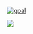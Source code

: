 <a href="https://ibb.co/JtYk0hN"><img src="https://i.ibb.co/kBLckdp/goal.png" alt="goal" border="0"></a>

![](https://github.com/33nano/33nano.github.io/blob/master/image.png)

